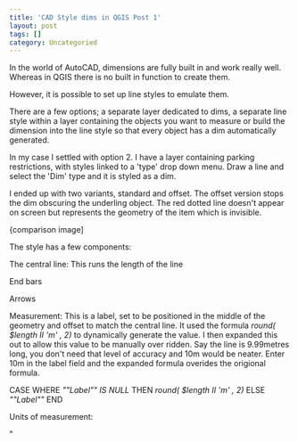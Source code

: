 ```yaml
---
title: 'CAD Style dims in QGIS Post 1'
layout: post
tags: []
category: Uncategoried
---
```


<p>In the world of AutoCAD, dimensions are fully built in and work really well. Whereas in QGIS there is no built in function to create them.</p>



<p>However, it is possible to set up line styles to emulate them. </p>



<p>There are a few options; a separate layer dedicated to dims, a separate line style within a layer containing the objects you want to measure or build the dimension into the line style so that every object has a dim automatically generated.</p>



<p>In my case I settled with option 2. I have a layer containing parking restrictions, with styles linked to a 'type' drop down menu. Draw a line and select the 'Dim' type and it is styled as a dim.</p>



<p>I ended up with two variants, standard and offset. The offset version stops the dim obscuring the underling object. The red dotted line doesn't appear on screen but represents the geometry of the item which is invisible.</p>



<p>{comparison image]</p>



<p>The style has a few components:</p>



<p>The central line: This runs the length of the line</p>



<p>End bars</p>



<p>Arrows</p>



<p>Measurement: This is a label, set to be positioned in the middle of the geometry and offset to match the central line. It used the formula   <em>round( $length II 'm' , 2) </em>  to dynamically generate the value. I then expanded this out to allow this value to be manually over ridden. Say the line is 9.99metres long, you don't need that level of accuracy and 10m would be neater. Enter 10m in the label field and the expanded formula overides the origional formula.</p>



<p><span class=""has-inline-color has-vivid-cyan-blue-color"">CASE WHERE   <em>""Label"" IS NULL </em>  THEN   <em>round( $length II 'm' , 2)</em>   ELSE   <em>""Label""</em>   END</span></p>



<p></p>



<p>Units of measurement:</p>
"
